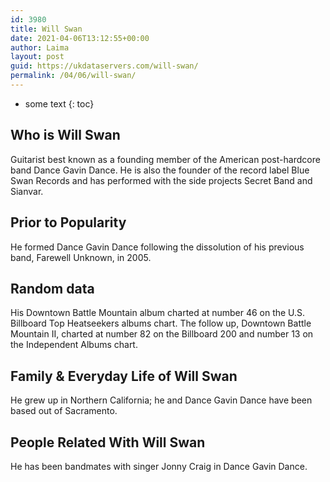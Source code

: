 ```yaml
---
id: 3980
title: Will Swan
date: 2021-04-06T13:12:55+00:00
author: Laima
layout: post
guid: https://ukdataservers.com/will-swan/
permalink: /04/06/will-swan/
---
```


* some text
{: toc}


## Who is Will Swan
                  
                  
                  
Guitarist best known as a founding member of the American post-hardcore band Dance Gavin Dance. He is also the founder of the record label Blue Swan Records and has performed with the side projects Secret Band and Sianvar.
                  
              
            
              
            
                
                
                
## Prior to Popularity
                  
                  
                  
He formed Dance Gavin Dance following the dissolution of his previous band, Farewell Unknown, in 2005.
                  
              
            
              
            
                
                
                
## Random data
                  
                  
                  
His Downtown Battle Mountain album charted at number 46 on the U.S. Billboard Top Heatseekers albums chart. The follow up, Downtown Battle Mountain II, charted at number 82 on the Billboard 200 and number 13 on the Independent Albums chart.
                  
              
            
              
            
                
                
                
## Family & Everyday Life of Will Swan
                  
                  
                  
He grew up in Northern California; he and Dance Gavin Dance have been based out of Sacramento.
                  
              
            
              
            
                
                
                
## People Related With Will Swan
                  
                  
                  
He has been bandmates with singer Jonny Craig in Dance Gavin Dance.
                  
              
            
              
            
                
              
            
              
              
            
            
              
            
          
          
          